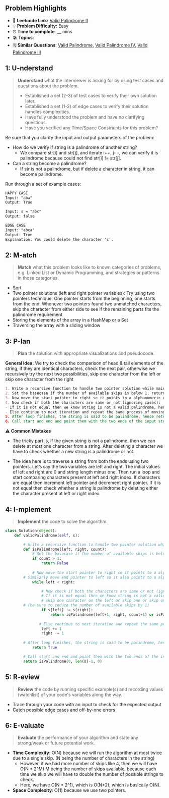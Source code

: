 ## Problem Highlights

* 🔗 **Leetcode Link:** [Valid Palindrome II](https://leetcode.com/problems/valid-palindrome-ii/)
* 💡 **Problem Difficulty:** Easy
* ⏰ **Time to complete**: __ mins
* 🛠️ **Topics**: 
* 🗒️ **Similar Questions**: [Valid Palindrome](https://leetcode.com/problems/valid-palindrome/), [Valid Palindrome IV](https://leetcode.com/problems/valid-palindrome-iv/), [Valid Palindrome III](https://leetcode.com/problems/valid-palindrome-iii/)
    
## 1: U-nderstand
 
> **Understand** what the interviewer is asking for by using test cases and questions about the problem.
> 
> - Established a set (2-3) of test cases to verify their own solution later.
> - Established a set (1-2) of edge cases to verify their solution handles complexities.
> - Have fully understood the problem and have no clarifying questions.
> - Have you verified any Time/Space Constraints for this problem?

Be sure that you clarify the input and output parameters of the problem:

- How do we verify if string is a palindrome of another string?
    - We compare str[i] and str[j], and iterate i++, j- -, we can verify it is palindrome because could not find str[i] != str[j].
- Can a string become a palindrome?
    - If str is not a palindrome, but if delete a character in string, it can become palindrome.

Run through a set of example cases:

```markdown
HAPPY CASE
Input: "aba"
Output: True

Input: s = "abc"
Output: false

EDGE CASE 
Input: "abca"
Output: True
Explanation: You could delete the character 'c'.
```   
    
## 2: M-atch

> **Match** what this problem looks like to known categories of problems, e.g. Linked List or Dynamic Programming, and strategies or patterns in those categories.

- Sort
- Two pointer solutions (left and right pointer variables): Try using two pointers technique. One pointer starts from the beginning, one starts from the end. Whenever two pointers found two unmatched characters, skip the character from either side to see if the remaining parts fits the palindrome requirement
- Storing the elements of the array in a HashMap or a Set
- Traversing the array with a sliding window

## 3: P-lan

> **Plan** the solution with appropriate visualizations and pseudocode.

**General Idea:**  We try to check the comparison of head & tail elements of the string, if they are identical characters, check the next pair, otherwise we recursively try the next two possibilities, skip one character from the left or skip one character from the right

```markdown
1. Write a recursive function to handle two pointer solution while maintaining the count
2. Set the basecase if the number of available skips is below 1, return false
3. Now move the start pointer to right so it points to a alphanumeric character. Similarly move end pointer to left so it also points to a alphanumeric character.
4. Now check if both the characters are same or not (ignoring cases):
- If it is not equal then we know string is not a valid palindrome, hence return two possibilities skip one character on the left or skip one or skip one character on the right. (be sure to reduce the number of available skips by 1)
- Else continue to next iteration and repeat the same process of moving both pointers to point to next alphanumeric character till start<end.
5. After loop finishes, the string is said to be palindrome, hence return true.
6. Call start and end and point them with the two ends of the input string with the number of available skips to be 1.
```

⚠️ **Common Mistakes**

* The tricky part is, if the given string is not a palindrome, then we can delete at most one character from a string. After deleting a character we have to check whether a new string is a palindrome or not. 

* The idea here is to traverse a string from both the ends using two pointers. Let’s say the two variables are left and right. The initial values of left and right are 0 and string length minus one. Then run a loop and start comparing characters present at left and right index. If characters are equal then increment left pointer and decrement right pointer. If it is not equal then check whether a string is palindrome by deleting either the character present at left or right index.

## 4: I-mplement

> **Implement** the code to solve the algorithm.

```python
class Solution(object):
    def validPalindrome(self, s):

        # Write a recursive function to handle two pointer solution while maintaining the count
        def isPalindrome(left, right, count):
            # Set the basecase if the number of available skips is below 1, return false
            if count > 1:
                return False
            
            # Now move the start pointer to right so it points to a alphanumeric character. 
	    # Similarly move end pointer to left so it also points to a alphanumeric character
            while left < right:

                # Now check if both the characters are same or not (ignoring cases):
                # If it is not equal then we know string is not a valid palindrome, hence return two possibilities 
                # skip one character on the left or skip one or skip one character on the right. 
		# (be sure to reduce the number of available skips by 1)
                if s[left] != s[right]:
                    return isPalindrome(left+1, right, count+1) or isPalindrome(left, right-1, count+1)
                
               # Else continue to next iteration and repeat the same process of moving both pointers to point to next alphanumeric character till start<end.
                left += 1
                right -= 1
            
	    # After loop finishes, the string is said to be palindrome, hence return true.
            return True

        # Call start and end and point them with the two ends of the input string with the number of available skips to be 1.                       
        return isPalindrome(0, len(s)-1, 0)
```
    
## 5: R-eview

> **Review** the code by running specific example(s) and recording values (watchlist) of your code's variables along the way.

- Trace through your code with an input to check for the expected output
- Catch possible edge cases and off-by-one errors

## 6: E-valuate

> **Evaluate** the performance of your algorithm and state any strong/weak or future potential work.
    
* **Time Complexity**: O(N) because we will run the algorithm at most twice due to a single skip. (N being the number of characters in the string) 
    - However, if we had more number of skips like 4, then we will have O(N * 2^M) M being the number of skips available, because each time we skip we will have to double the number of possible strings to check. 
    - Here, we have O(N * 2^1), which is O(N*2), which is basically O(N).
* **Space Complexity**: O(1) because we use two pointers.
